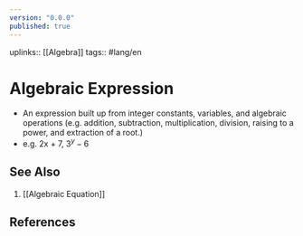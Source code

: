 ```yaml
---
version: "0.0.0"
published: true
---
```

uplinks:: [[Algebra]]
tags:: #lang/en 
# Algebraic Expression
- An expression built up from integer constants, variables, and algebraic operations (e.g. addition, subtraction, multiplication, division, raising to a power, and extraction of a root.)
- e.g. 2x + 7, $3^y-6$

## See Also
1. [[Algebraic Equation]]

## References


